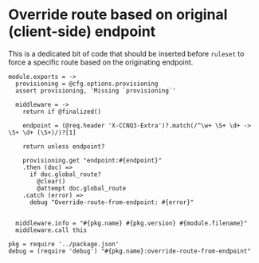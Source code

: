Override route based on original (client-side) endpoint
=======================================================

This is a dedicated bit of code that should be inserted before `ruleset` to force a specific route based on the originating endpoint.

    module.exports = ->
      provisioning = @cfg.options.provisioning
      assert provisioning, 'Missing `provisioning`'

      middleware = ->
        return if @finalized()

        endpoint = (@req.header 'X-CCNQ3-Extra')?.match(/^\w+ \S+ \d+ -> \S+ \d+ (\S+)/)?[1]

        return unless endpoint?

        provisioning.get "endpoint:#{endpoint}"
        .then (doc) =>
          if doc.global_route?
            @clear()
            @attempt doc.global_route
        .catch (error) =>
          debug "Override-route-from-endpoint: #{error}"


      middleware.info = "#{pkg.name} #{pkg.version} #{module.filename}"
      middleware.call this

    pkg = require '../package.json'
    debug = (require 'debug') "#{pkg.name}:override-route-from-endpoint"

